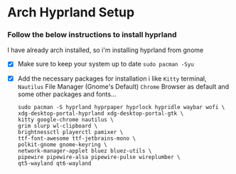 # Arch Hyprland Setup

### Follow the below instructions to install hyprland
I have already arch installed, so i'm installing hyprland from gnome

- [x] Make sure to keep your system up to date
    ```sudo pacman -Syu```

- [x] Add the necessary packages for installation
    i like `Kitty` terminal, `Nautilus` File Manager (Gnome's Default) `Chrome` Browser as default and some other packages and fonts...
    ```
    sudo pacman -S hyprland hyprpaper hyprlock hypridle waybar wofi \
  xdg-desktop-portal-hyprland xdg-desktop-portal-gtk \
  kitty google-chrome nautilus \
  grim slurp wl-clipboard \
  brightnessctl playerctl pamixer \
  ttf-font-awesome ttf-jetbrains-mono \
  polkit-gnome gnome-keyring \
  network-manager-applet bluez bluez-utils \
  pipewire pipewire-alsa pipewire-pulse wireplumber \
  qt5-wayland qt6-wayland
    ```
